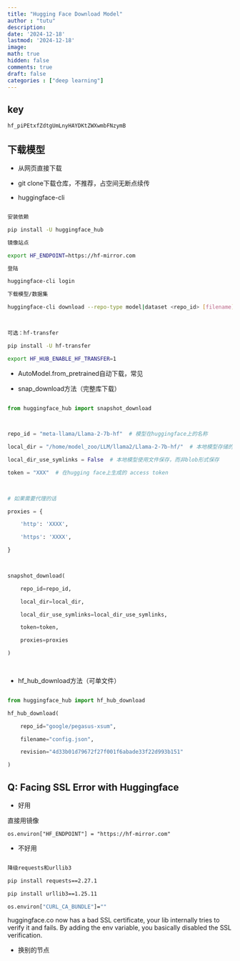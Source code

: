 ```yaml
---
title: "Hugging Face Download Model"
author : "tutu"
description:
date: '2024-12-18'
lastmod: '2024-12-18'
image:
math: true
hidden: false
comments: true
draft: false
categories : ["deep learning"]
---
```

## key

`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`

## 下载模型

- 从网页直接下载

- git clone下载仓库，不推荐，占空间无断点续传

- huggingface-cli

```bash

安装依赖

pip install -U huggingface_hub

镜像站点

export HF_ENDPOINT=https://hf-mirror.com

登陆

huggingface-cli login

下载模型/数据集

huggingface-cli download --repo-type model|dataset <repo_id> [filename] --local-dir <local_dir>

  

可选：hf-transfer

pip install -U hf-transfer

export HF_HUB_ENABLE_HF_TRANSFER=1

```

- AutoModel.from_pretrained自动下载，常见

- snap_download方法（完整库下载）

```python

from huggingface_hub import snapshot_download

  

repo_id = "meta-llama/Llama-2-7b-hf"  # 模型在huggingface上的名称

local_dir = "/home/model_zoo/LLM/llama2/Llama-2-7b-hf/"  # 本地模型存储的地址

local_dir_use_symlinks = False  # 本地模型使用文件保存，而非blob形式保存

token = "XXX"  # 在hugging face上生成的 access token

  

# 如果需要代理的话

proxies = {

    'http': 'XXXX',

    'https': 'XXXX',

}

  

snapshot_download(

    repo_id=repo_id,

    local_dir=local_dir,

    local_dir_use_symlinks=local_dir_use_symlinks,

    token=token,

    proxies=proxies

)

  

```

- hf_hub_download方法（可单文件）

```python

from huggingface_hub import hf_hub_download

hf_hub_download(

    repo_id="google/pegasus-xsum",

    filename="config.json",

    revision="4d33b01d79672f27f001f6abade33f22d993b151"

)

```

## Q: Facing SSL Error with Huggingface

- 好用

直接用镜像

`os.environ["HF_ENDPOINT"] = "https://hf-mirror.com"`

- 不好用

```bash

降级requests和urllib3

pip install requests==2.27.1

pip install urllib3==1.25.11

os.environ["CURL_CA_BUNDLE"]=""

```

huggingface.co now has a bad SSL certificate, your lib internally tries to verify it and fails. By adding the env variable, you basically disabled the SSL verification.

- 换别的节点
